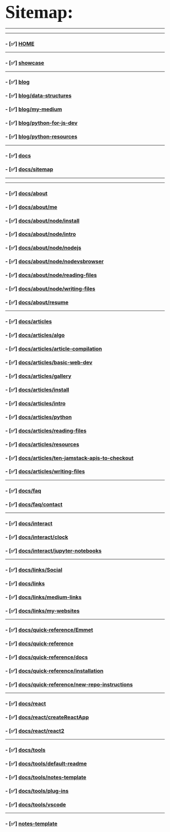 # <span style="align-self:center;margin:auto; font-family:Papyrus; font-size:2em;">Sitemap:</span>

---

---

### - [✅] [HOME](https://bgoonzblog20-backup.netlify.app/)

---

### - [✅] [showcase](https://bgoonzblog20-backup.netlify.app/showcase/)

---

### - [✅] [blog](https://bgoonzblog20-backup.netlify.app/blog/)

### - [✅] [blog/data-structures](https://bgoonzblog20-backup.netlify.app/blog/data-structures/)

### - [✅] [blog/my-medium](https://bgoonzblog20-backup.netlify.app/blog/my-medium/)

### - [✅] [blog/python-for-js-dev](https://bgoonzblog20-backup.netlify.app/blog/python-for-js-dev/)

### - [✅] [blog/python-resources](https://bgoonzblog20-backup.netlify.app/blog/python-resources/)

---

### - [✅] [docs](https://bgoonzblog20-backup.netlify.app/docs/)

### - [✅] [docs/sitemap](https://bgoonzblog20-backup.netlify.app/docs/sitemap/)

---

---

### - [✅] [docs/about](https://bgoonzblog20-backup.netlify.app/docs/about/)

### - [✅] [docs/about/me](https://bgoonzblog20-backup.netlify.app/docs/about/me/)

### - [✅] [docs/about/node/install](https://bgoonzblog20-backup.netlify.app/docs/about/node/install/)

### - [✅] [docs/about/node/intro](https://bgoonzblog20-backup.netlify.app/docs/about/node/intro/)

### - [✅] [docs/about/node/nodejs](https://bgoonzblog20-backup.netlify.app/docs/about/node/nodejs/)

### - [✅] [docs/about/node/nodevsbrowser](https://bgoonzblog20-backup.netlify.app/docs/about/node/nodevsbrowser/)

### - [✅] [docs/about/node/reading-files](https://bgoonzblog20-backup.netlify.app/docs/about/node/reading-files/)

### - [✅] [docs/about/node/writing-files](https://bgoonzblog20-backup.netlify.app/docs/about/node/writing-files/)

### - [✅] [docs/about/resume](https://bgoonzblog20-backup.netlify.app/docs/about/resume/)

---

### - [✅] [docs/articles](https://bgoonzblog20-backup.netlify.app/docs/articles/)

### - [✅] [docs/articles/algo](https://bgoonzblog20-backup.netlify.app/docs/articles/algo/)

### - [✅] [docs/articles/article-compilation](https://bgoonzblog20-backup.netlify.app/docs/articles/article-compilation/)

### - [✅] [docs/articles/basic-web-dev](https://bgoonzblog20-backup.netlify.app/docs/articles/basic-web-dev/)

### - [✅] [docs/articles/gallery](https://bgoonzblog20-backup.netlify.app/docs/articles/gallery/)

### - [✅] [docs/articles/install](https://bgoonzblog20-backup.netlify.app/docs/articles/install/)

### - [✅] [docs/articles/intro](https://bgoonzblog20-backup.netlify.app/docs/articles/intro/)

### - [✅] [docs/articles/python](https://bgoonzblog20-backup.netlify.app/docs/articles/python/)

### - [✅] [docs/articles/reading-files](https://bgoonzblog20-backup.netlify.app/docs/articles/reading-files/)

### - [✅] [docs/articles/resources](https://bgoonzblog20-backup.netlify.app/docs/articles/resources/)

### - [✅] [docs/articles/ten-jamstack-apis-to-checkout](https://bgoonzblog20-backup.netlify.app/docs/articles/ten-jamstack-apis-to-checkout/)

### - [✅] [docs/articles/writing-files](https://bgoonzblog20-backup.netlify.app/docs/articles/writing-files/)

---

### - [✅] [docs/faq](https://bgoonzblog20-backup.netlify.app/docs/faq/)

### - [✅] [docs/faq/contact](https://bgoonzblog20-backup.netlify.app/docs/faq/contact/)

---

### - [✅] [docs/interact](https://bgoonzblog20-backup.netlify.app/docs/interact/)

### - [✅] [docs/interact/clock](https://bgoonzblog20-backup.netlify.app/docs/interact/clock/)

### - [✅] [docs/interact/jupyter-notebooks](https://bgoonzblog20-backup.netlify.app/docs/interact/jupyter-notebooks/)

---

### - [✅] [docs/links/Social](https://bgoonzblog20-backup.netlify.app/docs/links/Social/)

### - [✅] [docs/links](https://bgoonzblog20-backup.netlify.app/docs/links/)

### - [✅] [docs/links/medium-links](https://bgoonzblog20-backup.netlify.app/docs/links/medium-links/)

### - [✅] [docs/links/my-websites](https://bgoonzblog20-backup.netlify.app/docs/links/my-websites/)

---

### - [✅] [docs/quick-reference/Emmet](https://bgoonzblog20-backup.netlify.app/docs/quick-reference/Emmet/)

### - [✅] [docs/quick-reference](https://bgoonzblog20-backup.netlify.app/docs/quick-reference/)

### - [✅] [docs/quick-reference/docs](https://bgoonzblog20-backup.netlify.app/docs/quick-reference/docs/)

### - [✅] [docs/quick-reference/installation](https://bgoonzblog20-backup.netlify.app/docs/quick-reference/installation/)

### - [✅] [docs/quick-reference/new-repo-instructions](https://bgoonzblog20-backup.netlify.app/docs/quick-reference/new-repo-instructions/)

---

### - [✅] [docs/react](https://bgoonzblog20-backup.netlify.app/docs/react/)

### - [✅] [docs/react/createReactApp](https://bgoonzblog20-backup.netlify.app/docs/react/createReactApp/)

### - [✅] [docs/react/react2](https://bgoonzblog20-backup.netlify.app/docs/react/react2/)

---

### - [✅] [docs/tools](https://bgoonzblog20-backup.netlify.app/docs/tools/)

### - [✅] [docs/tools/default-readme](https://bgoonzblog20-backup.netlify.app/docs/tools/default-readme/)

### - [✅] [docs/tools/notes-template](https://bgoonzblog20-backup.netlify.app/docs/tools/notes-template/)

### - [✅] [docs/tools/plug-ins](https://bgoonzblog20-backup.netlify.app/docs/tools/plug-ins/)

### - [✅] [docs/tools/vscode](https://bgoonzblog20-backup.netlify.app/docs/tools/vscode/)

---

### - [✅] [notes-template](https://bgoonzblog20-backup.netlify.app/notes-template/)
